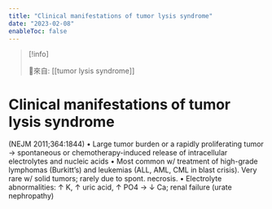 ```yaml
---
title: "Clinical manifestations of tumor lysis syndrome"
date: "2023-02-08"
enableToc: false
---
```


> [!info] 
> 
> 🌱來自: [[tumor lysis syndrome]]

# Clinical manifestations of tumor lysis syndrome
(NEJM 2011;364:1844)
• Large tumor burden or a rapidly proliferating tumor → spontaneous or chemotherapy-induced release of intracellular electrolytes and nucleic acids
• Most common w/ treatment of high-grade lymphomas (Burkitt’s) and leukemias (ALL, AML, CML in blast crisis). Very rare w/ solid tumors; rarely due to spont. necrosis.
• Electrolyte abnormalities: ↑ K, ↑ uric acid, ↑ PO4 → ↓ Ca; renal failure (urate nephropathy)
